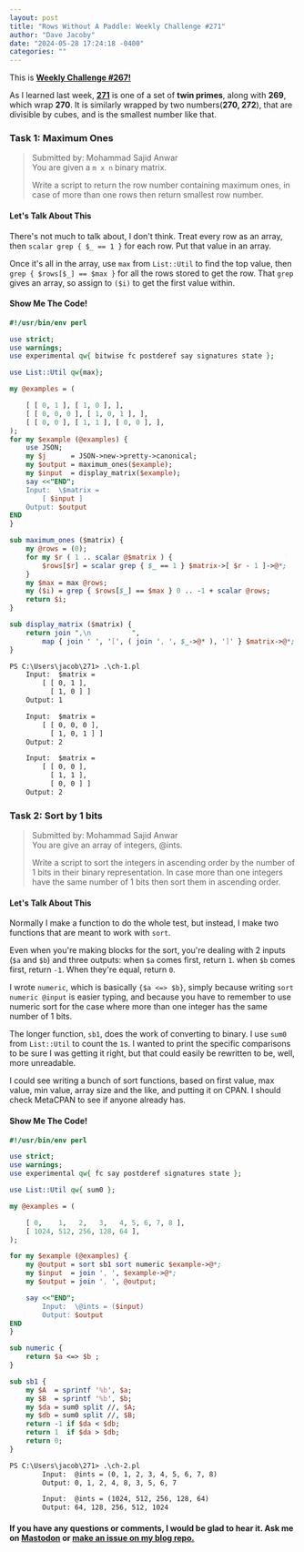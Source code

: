 ```yaml
---
layout: post
title: "Rows Without A Paddle: Weekly Challenge #271"
author: "Dave Jacoby"
date: "2024-05-28 17:24:18 -0400"
categories: ""
---
```


This is **[Weekly Challenge #267!](https://theweeklychallenge.org/blog/perl-weekly-challenge-271/)**

As I learned last week, **[271](https://en.wikipedia.org/wiki/271_(number))** is one of a set of **twin primes**, along with **269**, which wrap **270**. It is similarly wrapped by two numbers(**270, 272**), that are divisible by cubes, and is the smallest number like that.

### Task 1: Maximum Ones

> Submitted by: Mohammad Sajid Anwar  
> You are given a `m x n` binary matrix.
>
> Write a script to return the row number containing maximum ones, in case of more than one rows then return smallest row number.

#### Let's Talk About This

There's not much to talk about, I don't think. Treat every row as an array, then `scalar grep { $_ == 1 }` for each row. Put that value in an array. 

Once it's all in the array, use `max` from `List::Util` to find the top value, then `grep { $rows[$_] == $max }` for all the rows stored to get the row. That `grep` gives an array, so assign to `($i)` to get the first value within.

#### Show Me The Code!

```perl
#!/usr/bin/env perl

use strict;
use warnings;
use experimental qw{ bitwise fc postderef say signatures state };

use List::Util qw{max};

my @examples = (

    [ [ 0, 1 ], [ 1, 0 ], ],
    [ [ 0, 0, 0 ], [ 1, 0, 1 ], ],
    [ [ 0, 0 ], [ 1, 1 ], [ 0, 0 ], ],
);
for my $example (@examples) {
    use JSON;
    my $j      = JSON->new->pretty->canonical;
    my $output = maximum_ones($example);
    my $input  = display_matrix($example);
    say <<"END";
    Input:  \$matrix = 
        [ $input ]
    Output: $output
END
}

sub maximum_ones ($matrix) {
    my @rows = (0);
    for my $r ( 1 .. scalar @$matrix ) {
        $rows[$r] = scalar grep { $_ == 1 } $matrix->[ $r - 1 ]->@*;
    }
    my $max = max @rows;
    my ($i) = grep { $rows[$_] == $max } 0 .. -1 + scalar @rows;
    return $i;
}

sub display_matrix ($matrix) {
    return join ",\n          ",
        map { join ' ', '[', ( join ', ', $_->@* ), ']' } $matrix->@*;
}
```

```txt
PS C:\Users\jacob\271> .\ch-1.pl
    Input:  $matrix = 
        [ [ 0, 1 ],
          [ 1, 0 ] ]
    Output: 1

    Input:  $matrix = 
        [ [ 0, 0, 0 ],
          [ 1, 0, 1 ] ]
    Output: 2

    Input:  $matrix = 
        [ [ 0, 0 ],
          [ 1, 1 ],
          [ 0, 0 ] ]
    Output: 2
```

### Task 2: Sort by 1 bits

> Submitted by: Mohammad Sajid Anwar  
> You are give an array of integers, @ints.
>
> Write a script to sort the integers in ascending order by the number of 1 bits in their binary representation. In case more than one integers have the same number of 1 bits then sort them in ascending order.

#### Let's Talk About This

Normally I make a function to do the whole test, but instead, I make two functions that are meant to work with `sort`.

Even when you're making blocks for the sort, you're dealing with 2 inputs (`$a` and `$b`) and three outputs: when `$a` comes first, return `1`. when `$b` comes first, return `-1`. When they're equal, return `0`.

I wrote `numeric`, which is basically `{$a <=> $b}`, simply because writing `sort numeric @input` is easier typing, and because you have to remember to use numeric sort for the case where more than one integer has the same number of 1 bits.

The longer function, `sb1`, does the work of converting to binary. I use `sum0` from `List::Util` to count the `1`s. I wanted to print the specific comparisons to be sure I was getting it right, but that could easily be rewritten to be, well, more unreadable.

I could see writing a bunch of sort functions, based on first value, max value, min value, array size and the like, and putting it on CPAN. I should check MetaCPAN to see if anyone already has.

#### Show Me The Code!

```perl
#!/usr/bin/env perl

use strict;
use warnings;
use experimental qw{ fc say postderef signatures state };

use List::Util qw{ sum0 };

my @examples = (

    [ 0,    1,   2,   3,   4, 5, 6, 7, 8 ],
    [ 1024, 512, 256, 128, 64 ],
);

for my $example (@examples) {
    my @output = sort sb1 sort numeric $example->@*;
    my $input  = join ', ', $example->@*;
    my $output = join ', ', @output;

    say <<"END";
        Input:  \@ints = ($input)
        Output: $output
END
}

sub numeric {
    return $a <=> $b ;
}

sub sb1 {
    my $A  = sprintf '%b', $a;
    my $B  = sprintf '%b', $b;
    my $da = sum0 split //, $A;
    my $db = sum0 split //, $B;
    return -1 if $da < $db;
    return 1  if $da > $db;
    return 0;
}
```

```txt
PS C:\Users\jacob\271> .\ch-2.pl
        Input:  @ints = (0, 1, 2, 3, 4, 5, 6, 7, 8)
        Output: 0, 1, 2, 4, 8, 3, 5, 6, 7

        Input:  @ints = (1024, 512, 256, 128, 64)
        Output: 64, 128, 256, 512, 1024
```

#### If you have any questions or comments, I would be glad to hear it. Ask me on [Mastodon](https://mastodon.xyz/@jacobydave) or [make an issue on my blog repo.](https://github.com/jacoby/jacoby.github.io)

